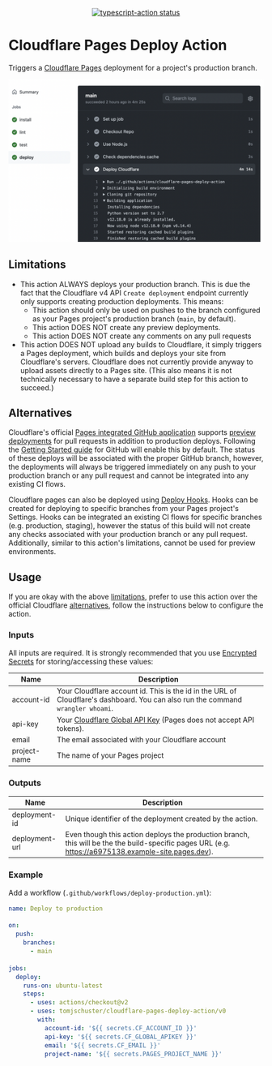 <p align="center">
  <a href="https://github.com/tomjschuster/cloudflare-pages-deploy-action/actions"><img alt="typescript-action status" src="https://github.com/tomjschuster/cloudflare-pages-deploy-action/workflows/build-test/badge.svg"></a>
</p>

# Cloudflare Pages Deploy Action

Triggers a [Cloudflare Pages](https://pages.cloudflare.com/) deployment for a project's production branch.

![Cloudflare Page deploying from GitHub Actions](./assets/action-example.png)

## Limitations

- This action ALWAYS deploys your production branch. This is due the fact that the Cloudflare v4 API `Create deployment` endpoint currently only supports creating production deployments. This means:
  - This action should only be used on pushes to the branch configured as your Pages project's production branch (`main`, by default).
  - This action DOES NOT create any preview deployments.
  - This action DOES NOT create any comments on any pull requests
- This action DOES NOT upload any builds to Cloudflare, it simply triggers a Pages deployment, which builds and deploys your site from Cloudflare's servers. Cloudflare does not currently provide anyway to upload assets directly to a Pages site. (This also means it is not technically necessary to have a separate build step for this action to succeed.)

## Alternatives

Cloudflare's official [Pages integrated GitHub application](https://github.com/apps/cloudflare-pages) supports [preview deployments](https://developers.cloudflare.com/pages/platform/preview-deployments) for pull requests in addition to production deploys. Following the [Getting Started guide](https://developers.cloudflare.com/pages/get-started) for GitHub will enable this by default. The status of these deploys will be associated with the proper GitHub branch, however, the deployments will always be triggered immediately on any push to your production branch or any pull request and cannot be integrated into any existing CI flows.

Cloudflare pages can also be deployed using [Deploy Hooks](https://developers.cloudflare.com/pages/platform/deploy-hooks). Hooks can be created for deploying to specific branches from your Pages project's Settings. Hooks can be integrated an existing CI flows for specific branches (e.g. production, staging), however the status of this build will not create any checks associated with your production branch or any pull request. Additionally, similar to this action's limitations, cannot be used for preview environments.

## Usage

If you are okay with the above [limitations](#limitations), prefer to use this action over the official Cloudflare [alternatives](#alternatives), follow the instructions below to configure the action.

### Inputs

All inputs are required. It is strongly recommended that you use [Encrypted Secrets](https://docs.github.com/en/actions/security-guides/encrypted-secrets) for storing/accessing these values:

| Name         | Description                                                                                                                        |
| ------------ | ---------------------------------------------------------------------------------------------------------------------------------- |
| account-id   | Your Cloudflare account id. This is the id in the URL of Cloudflare's dashboard. You can also run the command `wrangler whoami`.   |
| api-key      | Your [Cloudflare Global API Key](https://developers.cloudflare.com/api/keys#view-your-api-key) (Pages does not accept API tokens). |
| email        | The email associated with your Cloudflare account                                                                                  |
| project-name | The name of your Pages project                                                                                                     |

### Outputs

| Name           | Description                                                                                                                                          |
| -------------- | ---------------------------------------------------------------------------------------------------------------------------------------------------- |
| deployment-id  | Unique identifier of the deployment created by the action.                                                                                           |
| deployment-url | Even though this action deploys the production branch, this will be the the build-specific pages URL (e.g. https://a6975138.example-site.pages.dev). |

### Example

Add a workflow (`.github/workflows/deploy-production.yml`):

```yaml
name: Deploy to production

on:
  push:
    branches:
      - main

jobs:
  deploy:
    runs-on: ubuntu-latest
    steps:
      - uses: actions/checkout@v2
      - uses: tomjschuster/cloudflare-pages-deploy-action/v0
        with:
          account-id: '${{ secrets.CF_ACCOUNT_ID }}'
          api-key: '${{ secrets.CF_GLOBAL_APIKEY }}'
          email: '${{ secrets.CF_EMAIL }}'
          project-name: '${{ secrets.PAGES_PROJECT_NAME }}'
```
